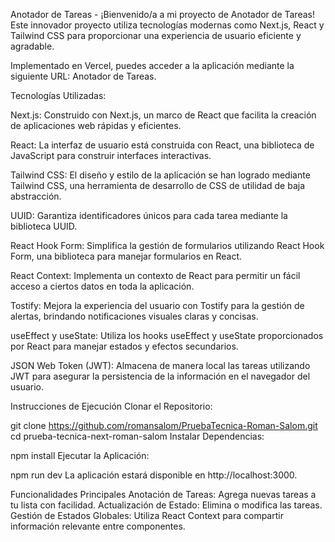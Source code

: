 Anotador de Tareas - ¡Bienvenido/a a mi proyecto de Anotador de Tareas! Este innovador proyecto utiliza tecnologías modernas como Next.js, React y Tailwind CSS para proporcionar una experiencia de usuario eficiente y agradable.

Implementado en Vercel, puedes acceder a la aplicación mediante la siguiente URL: Anotador de Tareas.

Tecnologías Utilizadas:

Next.js: Construido con Next.js, un marco de React que facilita la creación de aplicaciones web rápidas y eficientes.

React: La interfaz de usuario está construida con React, una biblioteca de JavaScript para construir interfaces interactivas.

Tailwind CSS: El diseño y estilo de la aplicación se han logrado mediante Tailwind CSS, una herramienta de desarrollo de CSS de utilidad de baja abstracción.

UUID: Garantiza identificadores únicos para cada tarea mediante la biblioteca UUID.

React Hook Form: Simplifica la gestión de formularios utilizando React Hook Form, una biblioteca para manejar formularios en React.

React Context: Implementa un contexto de React para permitir un fácil acceso a ciertos datos en toda la aplicación.

Tostify: Mejora la experiencia del usuario con Tostify para la gestión de alertas, brindando notificaciones visuales claras y concisas.

useEffect y useState: Utiliza los hooks useEffect y useState proporcionados por React para manejar estados y efectos secundarios.

JSON Web Token (JWT): Almacena de manera local las tareas utilizando JWT para asegurar la persistencia de la información en el navegador del usuario.

Instrucciones de Ejecución Clonar el Repositorio:

git clone https://github.com/romansalom/PruebaTecnica-Roman-Salom.git
cd prueba-tecnica-next-roman-salom
Instalar Dependencias:

npm install
Ejecutar la Aplicación:


npm run dev
La aplicación estará disponible en http://localhost:3000.

Funcionalidades Principales Anotación de Tareas: Agrega nuevas tareas a tu lista con facilidad. Actualización de Estado: Elimina o modifica las tareas. Gestión de Estados Globales: Utiliza React Context para compartir información relevante entre componentes.
